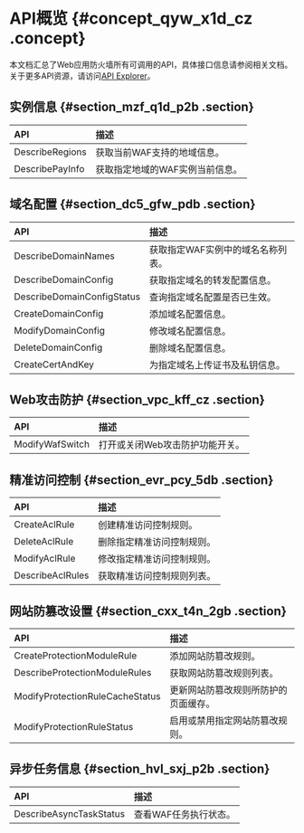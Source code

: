 # API概览 {#concept_qyw_x1d_cz .concept}

本文档汇总了Web应用防火墙所有可调用的API，具体接口信息请参阅相关文档。关于更多API资源，请访问[API Explorer](https://api.aliyun.com/)。

## 实例信息 {#section_mzf_q1d_p2b .section}

|API|描述|
|:--|:-|
|DescribeRegions|获取当前WAF支持的地域信息。|
|DescribePayInfo|获取指定地域的WAF实例当前信息。|

## 域名配置 {#section_dc5_gfw_pdb .section}

|API|描述|
|:--|:-|
|DescribeDomainNames|获取指定WAF实例中的域名名称列表。|
|DescribeDomainConfig|获取指定域名的转发配置信息。|
|DescribeDomainConfigStatus|查询指定域名配置是否已生效。|
|CreateDomainConfig|添加域名配置信息。|
|ModifyDomainConfig|修改域名配置信息。|
|DeleteDomainConfig|删除域名配置信息。|
|CreateCertAndKey|为指定域名上传证书及私钥信息。|

## Web攻击防护 {#section_vpc_kff_cz .section}

|API|描述|
|:--|:-|
|ModifyWafSwitch|打开或关闭Web攻击防护功能开关。|

## 精准访问控制 {#section_evr_pcy_5db .section}

|API|描述|
|:--|:-|
|CreateAclRule|创建精准访问控制规则。|
|DeleteAclRule|删除指定精准访问控制规则。|
|ModifyAclRule|修改指定精准访问控制规则。|
|DescribeAclRules|获取精准访问控制规则列表。|

## 网站防篡改设置 {#section_cxx_t4n_2gb .section}

|API|描述|
|:--|:-|
|CreateProtectionModuleRule|添加网站防篡改规则。|
|DescribeProtectionModuleRules|获取网站防篡改规则列表。|
|ModifyProtectionRuleCacheStatus|更新网站防篡改规则所防护的页面缓存。|
|ModifyProtectionRuleStatus|启用或禁用指定网站防篡改规则。|

## 异步任务信息 {#section_hvl_sxj_p2b .section}

|API|描述|
|:--|:-|
|DescribeAsyncTaskStatus|查看WAF任务执行状态。|

